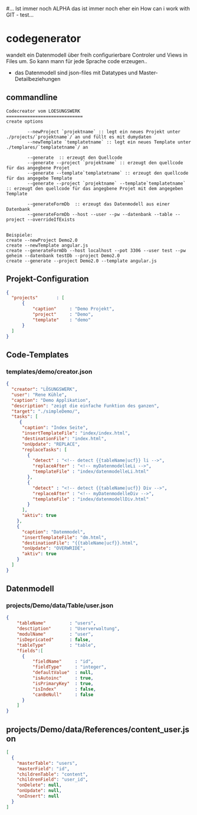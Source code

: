 #... Ist immer noch ALPHA 
das ist immer noch eher ein How can i work with GIT - test...
 
# codegenerator
wandelt ein Datenmodell über freih configurierbare Controler und Views in Files um. So kann mann für jede Sprache code erzeugen..
* das Datenmodell sind json-files mit Datatypes und Master-Detailbeziehungen

## commandline
```
Codecreator vom LOESUNGSWERK
=============================
create options

        --newProject `projektname` :: legt ein neues Projekt unter ./projects/`projektname`/ an und füllt es mit dumydaten 
        --newTemplate `templatetname` :: legt ein neues Template unter ./templares/`templatetname`/ an 

        --generate  :: erzeugt den Quellcode
        --generate --project `projektname` :: erzeugt den quellcode für das angegbene Projet 
        --generate --template`templatetname` :: erzeugt den quellcode für das angegebe Template
        --generate --project `projektname` --template`templatetname` :: erzeugt den quellcode für das angegbene Projet mit dem angegeben Template

        --generateFormDb  :: erzeugt das Datenmodell aus einer Datenbank
        --generateFormDb --host --user --pw --datenbank --table --project --overrideIfExists


Beispiele:
create --newProject Demo2.0
create --newTemplate angular.js
create --generateFormDb --host localhost --pot 3306 --user test --pw geheim --datenbank testDb --project Demo2.0
create --generate --project Demo2.0 --template angular.js
```


## Projekt-Configuration
```json
{
  "projects"       : [
      {
          "caption"     : "Demo Projekt",
          "project"     : "Demo",
          "template"    : "demo" 
      }
  ]
}
```

## Code-Templates
### templates/demo/creator.json
```json
{
  "creator": "LÖSUNGSWERK",
  "user": "Rene Kühle",
  "caption": "Demo Applikation",
  "description": "zeigt die einfache Funktion des ganzen",
  "target": "./simpleDemo/",
  "tasks": [
     {
      "caption": "Index Seite",
      "insertTemplateFile": "index/index.html",
      "destinationFile": "index.html",
      "onUpdate": "REPLACE",
      "replaceTasks": [
        {
          "detect" : "<!-- detect {{tableName|ucf}} li -->",
          "replaceAfter" : "<!-- myDatenmodelleLi -->",
          "templateFile" : "index/datenmodelleLi.html"
        },
        {
          "detect" : "<!-- detect {{tableName|ucf}} Div -->",
          "replaceAfter" : "<!-- myDatenmodelleDiv -->",
          "templateFile" : "index/datenmodellDiv.html"
        }
      ],
      "aktiv": true
    },
    {
      "caption": "Datemmodel",
      "insertTemplateFile": "dm.html",
      "destinationFile": "{{tableName|ucf}}.html",
      "onUpdate": "OVERWRIDE",
      "aktiv": true
    }
  ]
}
```

## Datenmodell
### projects/Demo/data/Table/user.json
```json
{
    "tableName"         : "users", 
    "desctiption"       : "Userverwaltung", 
    "modulName"         : "user",
    "isDepricated"      : false, 
    "tableType"         : "table",
    "fields":[ 
      {
          "fieldName"     : "id",
          "fieldType"     : "integer",
          "defaultValue"  : null,
          "isAutoinc"     : true,
          "isPrimaryKey"  : true,
          "isIndex"       : false,
          "canBeNull"     : false
      }
    ]
}
```

## projects/Demo/data/References/content_user.json
```json
[
  {
    "masterTable": "users",
    "masterField": "id",
    "childrenTable": "content",
    "childrenField": "user_id",
    "onDelete": null,
    "onUpdate": null,
    "onInsert": null
  }
]
```